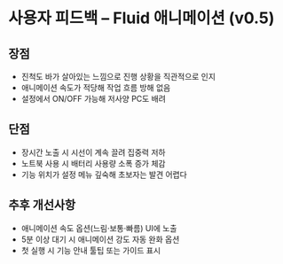 # 사용자 피드백 – Fluid 애니메이션 (v0.5)

## 장점
- 진척도 바가 살아있는 느낌으로 진행 상황을 직관적으로 인지
- 애니메이션 속도가 적당해 작업 흐름 방해 없음
- 설정에서 ON/OFF 가능해 저사양 PC도 배려

## 단점
- 장시간 노출 시 시선이 계속 끌려 집중력 저하
- 노트북 사용 시 배터리 사용량 소폭 증가 체감
- 기능 위치가 설정 메뉴 깊숙해 초보자는 발견 어렵다

## 추후 개선사항
- 애니메이션 속도 옵션(느림·보통·빠름) UI에 노출
- 5분 이상 대기 시 애니메이션 강도 자동 완화 옵션
- 첫 실행 시 기능 안내 툴팁 또는 가이드 표시 